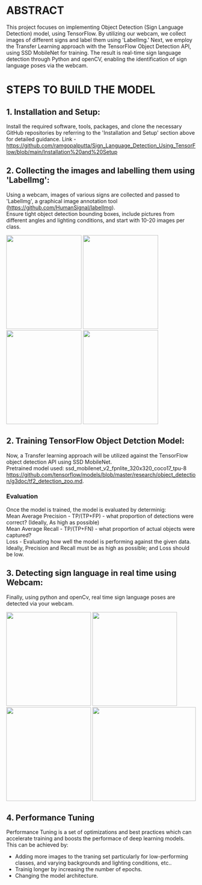 # ABSTRACT
This project focuses on implementing Object Detection (Sign Language Detection) model, using TensorFlow. By utilizing our webcam, we collect images of different signs and label them using 'LabelImg.' Next, we employ the Transfer Learning approach with the TensorFlow Object Detection API, using SSD MobileNet for training. The result is real-time sign language detection through Python and openCV, enabling the identification of sign language poses via the webcam. 

# STEPS TO BUILD THE MODEL

## 1. Installation and Setup:
Install the required software, tools, packages, and clone the necessary GitHub repositories by referring to the 'Installation and Setup' section above for detailed guidance.
Link - https://github.com/ramgopalputta/Sign_Language_Detection_Using_TensorFlow/blob/main/Installation%20and%20Setup

## 2. Collecting the images and labelling them using 'LabelImg':
Using a webcam, images of various signs are collected and passed to 'LabelImg', a graphical image annotation tool (https://github.com/HumanSignal/labelImg). \
Ensure tight object detection bounding boxes, include pictures from different angles and lighting conditions, and start with 10-20 images per class.

<img src="https://github.com/ramgopalputta/Object_Detection_Using_TensorFlow/assets/114395443/47c85a39-40e1-403c-8abc-2cae9e4bd40b" width="200" height="250" />

<img src="https://github.com/ramgopalputta/Object_Detection_Using_TensorFlow/assets/114395443/262cedb1-ffb1-49f8-9b89-2cbc37b2ea4a" width="200" height="250" />

<img src="https://github.com/ramgopalputta/Object_Detection_Using_TensorFlow/assets/114395443/99de80f6-515c-4241-a1f3-f042ccae2203" width="200" height="250" />

<img src="https://github.com/ramgopalputta/Object_Detection_Using_TensorFlow/assets/114395443/70022a6e-2498-4198-8794-da3f1444a0c1" width="200" height="250" />

## 2.  Training TensorFlow Object Detction Model:
Now, a Transfer learning approach will be utilized against the TensorFlow object detection API using SSD MobileNet.\
Pretrained model used: ssd_mobilenet_v2_fpnlite_320x320_coco17_tpu-8
https://github.com/tensorflow/models/blob/master/research/object_detection/g3doc/tf2_detection_zoo.md.

### Evaluation
Once the model is trained, the model is evaluated by determinig: \
Mean Average Precision - TP/(TP+FP) - what proportion of detections were correct? (Ideally, As high as possible)\
Mean Average Recall    - TP/(TP+FN) - what proportion of actual objects were captured?\
Loss - Evaluating how well the model is performing against the given data.\
Ideally, Precision and Recall must be as high as possible; and Loss should be low.


## 3. Detecting sign language in real time using Webcam:
Finally, using python and openCv, real time sign language poses are detected via your webcam. 

<img src="https://github.com/ramgopalputta/Object_Detection_Using_TensorFlow/assets/114395443/38e40d73-a4a1-4398-a8a3-6c024cf3289c" width="225" height="250" />

<img src="https://github.com/ramgopalputta/Object_Detection_Using_TensorFlow/assets/114395443/9eed0334-e091-4f87-aee1-d409a59ac869" width="225" height="250" />

<img src="https://github.com/ramgopalputta/Object_Detection_Using_TensorFlow/assets/114395443/6fd8e5cd-b206-4879-998b-bbdce3fdab99" width="225" height="250" />

<img src="https://github.com/ramgopalputta/Object_Detection_Using_TensorFlow/assets/114395443/f579d1f8-9f36-4ae2-bbeb-9dd460d1c7e3" width="275" height="250" />



## 4. Performance Tuning
Performance Tuning is a set of optimizations and best practices which can accelerate training and boosts the performace of deep learning models.
This can be achieved by:
* Adding more images to the traning set particularly for low-performing classes, and varying backgrounds and lighting conditions, etc..
* Trainig longer by increasing the number of epochs.
* Changing the model architecture.



